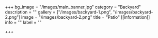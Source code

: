 +++
bg_image = "/images/main_banner.jpg"
category = "Backyard"
description = ""
gallery = ["/images/backyard-1.png", "/images/backyard-2.png"]
image = "/images/backyard-2.png"
title = "Patio"
[[information]]
info = ""
label = ""

+++
